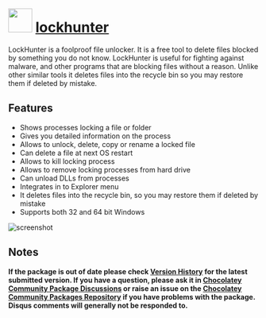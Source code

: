 # <img src="https://cdn.jsdelivr.net/gh/chocolatey-community/chocolatey-coreteampackages@33b62b2ce8da379ba364675e5104019ef0734c4c/icons/lockhunter.png" width="48" height="48"/> [lockhunter](https://chocolatey.org/packages/lockhunter)

LockHunter is a foolproof file unlocker. It is a free tool to delete files blocked by something you do not know. LockHunter is useful for fighting against malware, and other programs that are blocking files without a reason. Unlike other similar tools it deletes files into the recycle bin so you may restore them if deleted by mistake.

## Features

- Shows processes locking a file or folder
- Gives you detailed information on the process
- Allows to unlock, delete, copy or rename a locked file
- Can delete a file at next OS restart
- Allows to kill locking process
- Allows to remove locking processes from hard drive
- Can unload DLLs from processes
- Integrates in to Explorer menu
- It deletes files into the recycle bin, so you may restore them if deleted by mistake
- Supports both 32 and 64 bit Windows

![screenshot](https://lockhunter.com/assets/screenshots/mainScreenshotFull.png)

## Notes

**If the package is out of date please check [Version History](#versionhistory) for the latest submitted version. If you have a question, please ask it in [Chocolatey Community Package Discussions](https://github.com/chocolatey-community/chocolatey-packages/discussions) or raise an issue on the [Chocolatey Community Packages Repository](https://github.com/chocolatey-community/chocolatey-packages/issues) if you have problems with the package. Disqus comments will generally not be responded to.**
